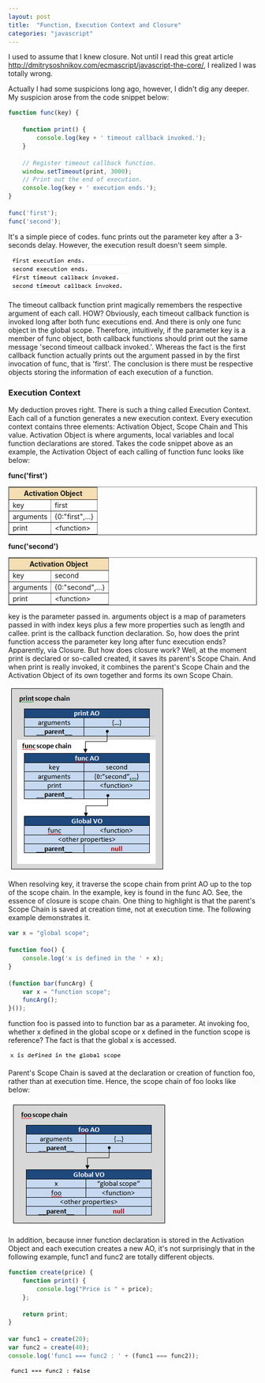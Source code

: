 ```yaml
---
layout: post
title:  "Function, Execution Context and Closure"
categories: "javascript"
---
```


I used to assume that I knew closure. Not until I read this great article http://dmitrysoshnikov.com/ecmascript/javascript-the-core/, I realized I was totally wrong.

Actually I had some suspicions long ago, however, I didn't dig any deeper. My suspicion arose from the code snippet below:

```javascript
function func(key) {

    function print() {
        console.log(key + ' timeout callback invoked.');
    }

    // Register timeout callback function.
    window.setTimeout(print, 3000);
    // Print out the end of execution.
    console.log(key + ' execution ends.');
}

func('first');
func('second');
```

It's a simple piece of codes. func prints out the parameter key after a 3-seconds delay. However, the execution result doesn't seem simple.

![Cascading Selector](/assets/2012-08-14-closure-1.png "closure")

The timeout callback function print magically remembers the respective argument of each call. HOW? Obviously, each timeout callback function is invoked long after both func executions end. And there is only one func object in the global scope. Therefore, intuitively, if the parameter key is a member of func object, both callback functions should print out the same message 'second timeout callback invoked.'. Whereas the fact is the first callback function actually prints out the argument passed in by the first invocation of func, that is 'first'. The conclusion is there must be respective objects storing the information of each execution of a function.

### Execution Context

My deduction proves right. There is such a thing called Execution Context. Each call of a function generates a new execution context. Every execution context contains three elements: Activation Object, Scope Chain and This value.  Activation Object is where arguments, local variables and local function declarations are stored. Takes the code snippet above as an example, the  Activation Object of each calling of function func looks like below:

**func('first')**

<table border="1" cellspacing="0" cellpadding="5">
<tr>
    <th colspan="2" bgcolor="#F5DEB3">Activation Object</th>
</tr>
<tr>
    <td>key</td>
    <td>first</td>
</tr>
<tr>
    <td>arguments</td>
    <td>{0:"first",…}</td>
</tr>
<tr>
    <td>print</td>
    <td>&lt;function&gt;</td>
</tr>
</table>


**func('second')**

<table border="1" cellspacing="0" cellpadding="5">
<tr>
    <th colspan="2" bgcolor="#F5DEB3">Activation Object</th>
</tr>
<tr>
    <td>key</td>
    <td>second</td>
</tr>
<tr>
    <td>arguments</td>
    <td>{0:"second",…}</td>
</tr>
<tr>
    <td>print</td>
    <td>&lt;function&gt;</td>
</tr>
</table>

key is the parameter passed in. arguments object is a map of parameters passed in with index keys plus a few more properties such as length and callee. print is the callback function declaration. So, how does the print  function access the parameter key long after func execution ends? Apparently, via Closure. But how does closure work? Well, at the moment print is declared or so-called created, it saves its parent's Scope Chain. And when print is really invoked, it combines the parent's Scope Chain and the  Activation Object of its own together and forms its own Scope Chain.

![Cascading Selector](/assets/2012-08-14-closure-2.png "closure")

When resolving key, it traverse the scope chain from print AO up to the top of the scope chain. In the example,  key is found in the func AO. See, the essence of closure is scope chain. One thing to highlight is that the parent's Scope Chain is saved at creation time, not at execution time. The following example demonstrates it.

```javascript
var x = "global scope";

function foo() {
    console.log('x is defined in the ' + x);
}

(function bar(funcArg) {
    var x = "function scope";
    funcArg();
}());
```

function foo is passed into to function bar as a parameter. At invoking foo, whether x defined in the global scope or x defined in the function scope is reference? The fact is that the global x is accessed.

![Cascading Selector](/assets/2012-08-14-closure-3.png "closure")

Parent's Scope Chain is saved at the declaration or creation of function foo, rather than at execution time. Hence, the scope chain of foo looks like below:

![Cascading Selector](/assets/2012-08-14-closure-4.png "closure")

In addition, because inner function declaration is stored in the Activation Object and each execution creates a new AO, it's not surprisingly that in the following example, func1 and func2 are totally different objects.

```javascript
function create(price) {
    function print() {
        console.log("Price is " + price);
    };

    return print;
}

var func1 = create(20);
var func2 = create(40);
console.log('func1 === func2 : ' + (func1 === func2));
```

![Cascading Selector](/assets/2012-08-14-closure-5.png "closure")